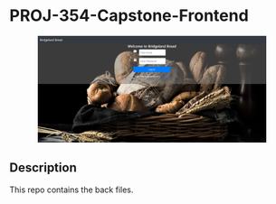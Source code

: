 # PROJ-354-Capstone-Frontend
<p align="center">
<img src="./BridgelandBreadLoginScreen.jpg" width="80%">
</p>

## Description
This repo contains the back files.
